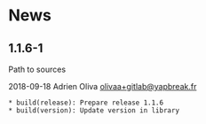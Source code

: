 # News


## 1.1.6-1

Path to sources

2018-09-18	Adrien Oliva <olivaa+gitlab@yapbreak.fr>

	* build(release): Prepare release 1.1.6
	* build(version): Update version in library
